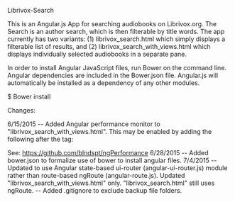Librivox-Search

This is an Angular.js App for searching audiobooks on Librivox.org.
The Search is an author search, which is then filterable by title words.
The app currently has two variants: (1) librivox_search.html which simply displays a filterable list of results, and (2) librivox_search_with_views.html which displays individually selected audiobooks in a separate pane.

In order to install Angular JavaScript files, run Bower on the command line.  Angular dependencies are included in the Bower.json file.  Angular.js will
automatically be installed as a dependency of any other modules.

$ Bower install

Changes:

6/15/2015 -- Added Angular performance monitor to "librivox_search_with_views.html".  This may be enabled by adding the following after the <body>
             tag:  <div ng-performance></div>  See: https://github.com/blndspt/ngPerformance
6/28/2015 -- Added bower.json to formalize use of bower to install angular files.
7/4/2015 -- Updated to use Angular state-based ui-router (angular-ui-router.js) module rather than route-based ngRoute (angular-route.js).
            Updated "librivox_search_with_views.html" only.  "librivox_search.html" still uses ngRoute.
         -- Added .gitignore to exclude backup file folders.